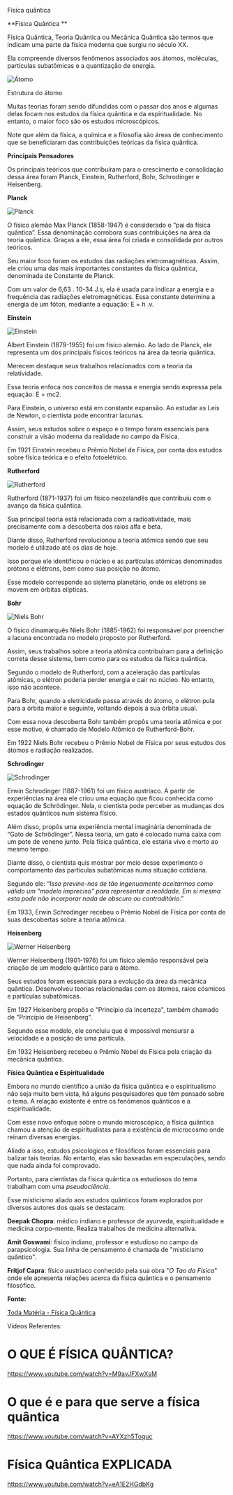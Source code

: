 
Física quântica

**Física Quântica
**

Física Quântica, Teoria Quântica ou Mecânica Quântica são termos que indicam uma parte da física moderna que surgiu no século XX.

Ela compreende diversos fenômenos associados aos átomos, moléculas, partículas subatômicas e a quantização de energia.

![Átomo](https://static.planejativo.com/uploads/novas/f4921c0f7f98c5f44b67ca97f85ddf8e.jpg)

Estrutura do átomo

Muitas teorias foram sendo difundidas com o passar dos anos e algumas delas focam nos estudos da física quântica e da espiritualidade. No entanto, o maior foco são os estudos microscópicos.

Note que além da física, a química e a filosofia são áreas de conhecimento que se beneficiaram das contribuições teóricas da física quântica.

**Principais Pensadores**

Os principais teóricos que contribuíram para o crescimento e consolidação dessa área foram Planck, Einstein, Rutherford, Bohr, Schrodinger e Heisenberg.

**Planck**

![Planck](https://static.planejativo.com/uploads/novas/143f3656fd5abf165a25f4181379efe1.jpg)

O físico alemão Max Planck (1858-1947) é considerado o “pai da física quântica”. Essa denominação corrobora suas contribuições na área da teoria quântica. Graças a ele, essa área foi criada e consolidada por outros teóricos.

Seu maior foco foram os estudos das radiações eletromagnéticas. Assim, ele criou uma das mais importantes constantes da física quântica, denominada de Constante de Planck.

Com um valor de 6,63 . 10-34 J.s, ela é usada para indicar a energia e a frequência das radiações eletromagnéticas. Essa constante determina a energia de um fóton, mediante a equação: E = h .v.



**Einstein**

![Einstein](https://static.planejativo.com/uploads/novas/52f3f479e3e1cef7dc0390e37c8a0ad1.jpg)

Albert Einstein (1879-1955) foi um físico alemão. Ao lado de Planck, ele representa um dos principais físicos teóricos na área da teoria quântica.

Merecem destaque seus trabalhos relacionados com a teoria da relatividade.

Essa teoria enfoca nos conceitos de massa e energia sendo expressa pela equação: E = mc2.

Para Einstein, o universo está em constante expansão. Ao estudar as Leis de Newton, o cientista pode encontrar lacunas.

Assim, seus estudos sobre o espaço e o tempo foram essenciais para construir a visão moderna da realidade no campo da Física.

Em 1921 Einstein recebeu o Prêmio Nobel de Física, por conta dos estudos sobre física teórica e o efeito fotoelétrico.

**Rutherford**

![Rutherford](https://static.planejativo.com/uploads/novas/c742a9820ac0156d009240a5f232c65c.jpg)

Rutherford (1871-1937) foi um físico neozelandês que contribuiu com o avanço da física quântica.

Sua principal teoria está relacionada com a radioatividade, mais precisamente com a descoberta dos raios alfa e beta.

Diante disso, Rutherford revolucionou a teoria atômica sendo que seu modelo é utilizado até os dias de hoje.

Isso porque ele identificou o núcleo e as partículas atômicas denominadas prótons e elétrons, bem como sua posição no átomo.

Esse modelo corresponde ao sistema planetário, onde os elétrons se movem em órbitas elípticas.

**Bohr**

![Niels Bohr](https://static.planejativo.com/uploads/novas/c775e070fe233283dd7b7a56a06d415e.jpg)

O físico dinamarquês Niels Bohr (1885-1962) foi responsável por preencher a lacuna encontrada no modelo proposto por Rutherford.

Assim, seus trabalhos sobre a teoria atômica contribuíram para a definição correta desse sistema, bem como para os estudos da física quântica.

Segundo o modelo de Rutherford, com a aceleração das partículas atômicas, o elétron poderia perder energia e cair no núcleo. No entanto, isso não acontece.

Para Bohr, quando a eletricidade passa através do átomo, o elétron pula para a órbita maior e seguinte, voltando depois à sua órbita usual.

Com essa nova descoberta Bohr também propôs uma teoria atômica e por esse motivo, é chamado de Modelo Atômico de Rutherford-Bohr.

Em 1922 Niels Bohr recebeu o Prêmio Nobel de Física por seus estudos dos átomos e radiação realizados.

**Schrodinger**

![Schrodinger](https://static.planejativo.com/uploads/novas/1325b49574c2e28e7f82a156d9e9f7e2.jpg)

Erwin Schrodinger (1887-1961) foi um físico austríaco. A partir de experiências na área ele criou uma equação que ficou conhecida como equação de Schrödinger. Nela, o cientista pode perceber as mudanças dos estados quânticos num sistema físico.

Além disso, propôs uma experiência mental imaginária denominada de “Gato de Schrödinger”. Nessa teoria, um gato é colocado numa caixa com um pote de veneno junto. Pela física quântica, ele estaria vivo e morto ao mesmo tempo.

Diante disso, o cientista quis mostrar por meio desse experimento o comportamento das partículas subatômicas numa situação cotidiana.

Segundo ele: “*Isso previne-nos de tão ingenuamente aceitarmos como válido um "modelo impreciso" para representar a realidade. Em si mesma esta pode não incorporar nada de obscuro ou contraditório*.”

Em 1933, Erwin Schrodinger recebeu o Prêmio Nobel de Física por conta de suas descobertas sobre a teoria atômica.

**Heisenberg**

![Werner Heisenberg](https://static.planejativo.com/uploads/novas/83bec13b32e5423a34ab7516a2279cf7.jpg)

Werner Heisenberg (1901-1976) foi um físico alemão responsável pela criação de um modelo quântico para o átomo.

Seus estudos foram essenciais para a evolução da área da mecânica quântica. Desenvolveu teorias relacionadas com os átomos, raios cósmicos e partículas subatômicas.

Em 1927 Heisenberg propôs o "Princípio da Incerteza", também chamado de "Princípio de Heisenberg".

Segundo esse modelo, ele concluiu que é impossível mensurar a velocidade e a posição de uma partícula.

Em 1932 Heisenberg recebeu o Prêmio Nobel de Física pela criação da mecânica quântica.

**Física Quântica e Espiritualidade**

Embora no mundo científico a união da física quântica e o espiritualismo não seja muito bem vista, há alguns pesquisadores que têm pensado sobre o tema. A relação existente é entre os fenômenos quânticos e a espiritualidade.

Com esse novo enfoque sobre o mundo microscópico, a física quântica chamou a atenção de espiritualistas para a existência de microcosmo onde reinam diversas energias.

Aliado a isso, estudos psicológicos e filosóficos foram essenciais para balizar tais teorias. No entanto, elas são baseadas em especulações, sendo que nada ainda foi comprovado.

Portanto, para cientistas da física quântica os estudiosos do tema trabalham com uma *pseudociência*.

Esse misticismo aliado aos estudos quânticos foram explorados por diversos autores dos quais se destacam:

**Deepak Chopra**: médico indiano e professor de ayurveda, espiritualidade e medicina corpo–mente. Realiza trabalhos de medicina alternativa.

**Amit Goswami**: físico indiano, professor e estudioso no campo da parapsicologia. Sua linha de pensamento é chamada de "misticismo quântico".

**Fritjof Capra**: físico austríaco conhecido pela sua obra "*O Tao da Física*" onde ele apresenta relações acerca da física quântica e o pensamento filosófico.

**Fonte:**

[Toda Matéria - Física Quântica](https://www.todamateria.com.br/fisica-quantica/)

Vídeos Referentes:

# O QUE É FÍSICA QUÂNTICA?

https://www.youtube.com/watch?v=M9avJFXwXsM

# O que é e para que serve a física quântica

https://www.youtube.com/watch?v=AYXzh5Toguc

# Física Quântica EXPLICADA

https://www.youtube.com/watch?v=eA1E2HGdbKg